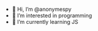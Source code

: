 - 👋 Hi, I’m @anonymespy
- 👀 I’m interested in programming
- 🌱 I’m currently learning JS

<!---
anonymespy/anonymespy is a ✨ special ✨ repository because its `README.md` (this file) appears on your GitHub profile.
You can click the Preview link to take a look at your changes.
--->

